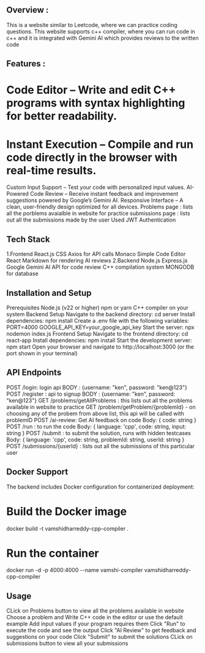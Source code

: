 ## Overview : 
This is a website similar to Leetcode, where we can practice coding questions. This website supports c++ compiler, where you can run code in c++ and it is integrated with Gemini AI which provides reviews to 
the written code

## Features : 
# Code Editor – Write and edit C++ programs with syntax highlighting for better readability.
# Instant Execution – Compile and run code directly in the browser with real-time results.
Custom Input Support – Test your code with personalized input values.
AI-Powered Code Review – Receive instant feedback and improvement suggestions powered by Google’s Gemini AI.
Responsive Interface – A clean, user-friendly design optimized for all devices.
Problems page : lists all the porblems avaialble in website for practice
submissions page : lists out all the submissions made by the user
Used JWT Authentication


## Tech Stack
  1.Frontend
    React.js
    CSS
    Axios for API calls
    Monaco Simple Code Editor
    React Markdown for rendering AI reviews
  2.Backend
    Node.js
    Express.js
    Google Gemini AI API for code review
    C++ compilation system
    MONGODB for database

## Installation and Setup
  Prerequisites
    Node.js (v22 or higher)
    npm or yarn
    C++ compiler on your system
  Backend Setup
    Navigate to the backend directory:
      cd server
    Install dependencies:
      npm install
    Create a .env file with the following variables:
      PORT=4000
      GOOGLE_API_KEY=your_google_api_key
  Start the server:
      npx nodemon index.js 
  Frontend Setup
    Navigate to the frontend directory:
      cd react-app
    Install dependencies:
      npm install
  Start the development server:
    npm start
    Open your browser and navigate to http://localhost:3000 (or the port shown in your terminal)

## API Endpoints
POST /login: login api
  BODY : {username: "ken", password: "ken@123"}
POST /register : api to signup
 BODY : {username: "ken", password: "ken@123"}
GET /problems/getAllProblems : this lists out all the problems available in website to practice
GET /problem/getProblem/{problemId} - on choosing any of the probem from above list, this api will be called with problemID
POST /ai-review: Get AI feedback on code
  Body: { code: string }
POST /run : to run the code
  Body: { language: 'cpp', code: string, input: string }
POST /submit : to submit the solution, runs with hidden testcases
  Body: { language: 'cpp', code: string, problemId: string, userId: string }
POST /submissions/{userId} : lists out all the submissions of this particular user

## Docker Support
  The backend includes Docker configuration for containerized deployment:

  # Build the Docker image
  docker build -t vamshidharreddy-cpp-compiler . 
  
  # Run the container
  docker run -d -p 4000:4000 --name vamshi-compiler vamshidharreddy-cpp-compiler

## Usage
  CLick on Problems button to view all the problems available in website
  Choose a problem and Write C++ code in the editor or use the default example
  Add input values if your program requires them
  Click "Run" to execute the code and see the output
  Click "AI Review" to get feedback and suggestions on your code
  Click "Submit" to submit the solutions
  CLick on submissions button to view all your submissions